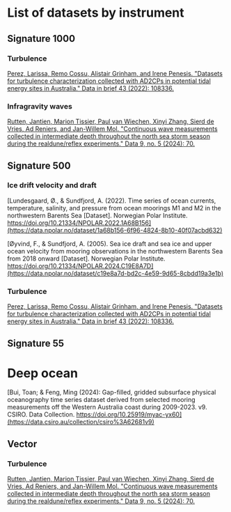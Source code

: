 # List of datasets by instrument

## Signature 1000

### Turbulence
[Perez, Larissa, Remo Cossu, Alistair Grinham, and Irene Penesis. "Datasets for turbulence characterization collected with AD2CPs in potential tidal energy sites in Australia." Data in brief 43 (2022): 108336.](https://www.sciencedirect.com/science/article/pii/S2352340922005388)

### Infragravity waves
[Rutten, Jantien, Marion Tissier, Paul van Wiechen, Xinyi Zhang, Sierd de Vries, Ad Reniers, and Jan-Willem Mol. "Continuous wave measurements collected in intermediate depth throughout the north sea storm season during the realdune/reflex experiments." Data 9, no. 5 (2024): 70.](https://data.4tu.nl/collections/233f11ff-7804-4777-8b32-92c4606e56d8)

## Signature 500

### Ice drift velocity and draft
[Lundesgaard, Ø., & Sundfjord, A. (2022). Time series of ocean currents, temperature, salinity, and pressure from ocean moorings M1 and M2 in the northwestern Barents Sea [Dataset]. Norwegian Polar Institute. https://doi.org/10.21334/NPOLAR.2022.1A68B156](https://data.npolar.no/dataset/1a68b156-6f96-4824-8b10-40f07acbd632)

[Øyvind, F., & Sundfjord, A. (2005). Sea ice draft and sea ice and upper ocean velocity from mooring observations in the northwestern Barents Sea from 2018 onward [Dataset]. Norwegian Polar Institute. https://doi.org/10.21334/NPOLAR.2024.C19E8A7D](https://data.npolar.no/dataset/c19e8a7d-bd2c-4e59-9d65-8cbdd19a3e1b)

### Turbulence
[Perez, Larissa, Remo Cossu, Alistair Grinham, and Irene Penesis. "Datasets for turbulence characterization collected with AD2CPs in potential tidal energy sites in Australia." Data in brief 43 (2022): 108336.](https://www.sciencedirect.com/science/article/pii/S2352340922005388)

## Signature 55
# Deep ocean
[Bui, Toan; \& Feng, Ming (2024): Gap-filled, gridded subsurface physical oceanography time series dataset derived from selected mooring measurements off the Western Australia coast during 2009-2023. v9. CSIRO. Data Collection. https://doi.org/10.25919/myac-yx60](https://data.csiro.au/collection/csiro%3A62681v9)

## Vector
### Turbulence
[Rutten, Jantien, Marion Tissier, Paul van Wiechen, Xinyi Zhang, Sierd de Vries, Ad Reniers, and Jan-Willem Mol. "Continuous wave measurements collected in intermediate depth throughout the north sea storm season during the realdune/reflex experiments." Data 9, no. 5 (2024): 70.](https://www.mdpi.com/2306-5729/9/5/70)




